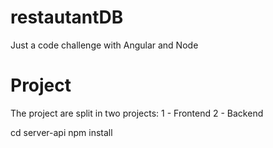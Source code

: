 # restautantDB
Just a code challenge with Angular and Node

# Project
The project are split in two projects:
1 - Frontend
2 - Backend

cd server-api
npm install